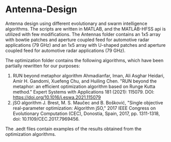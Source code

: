 # Antenna-Design
Antenna design using different evolutionary and swarm intelligence algorithms.
The scripts are written in MATLAB, and the MATLAB-HFSS api is utilized with few modifications.
The Antennas folder contains an 1x5 array with bowtie patches and aperture coupled feed for automotive radar applications (79 GHz)
and an 1x5 array with U-shaped patches and aperture coupled feed for automotive radar applications (79 GHz).

The optimization folder contains the following algorithms, which have been partially rewritten for our purposes:
1) RUN beyond metaphor algorithm
  Ahmadianfar, Iman, Ali Asghar Heidari, Amir H. Gandomi, Xuefeng Chu, and Huiling Chen. "RUN beyond the metaphor: an efficient optimization algorithm based on Runge Kutta method." 
  Expert Systems with Applications 181 (2021): 115079. DOI: https://doi.org/10.1016/j.eswa.2021.115079
2) jSO algorithm
  J. Brest, M. S. Maučec and B. Bošković, "Single objective real-parameter optimization: Algorithm jSO," 2017 IEEE Congress on Evolutionary Computation (CEC),
  Donostia, Spain, 2017, pp. 1311-1318, doi: 10.1109/CEC.2017.7969456.

The .aedt files contain examples of the results obtained from the optimization algorithms.

